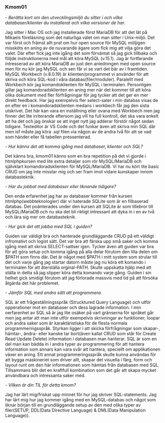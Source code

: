 ### Kmom01

*- Berätta kort om den utvecklingsmiljö du sitter i och vilka databaser/klienter du installerat och vilka versioner de har.*  

Jag sitter i Mac OS och jag installerade först MariaDB för att det lät på Mikaels föreläsning som det naturliga valet om man sitter i Unix-miljö. Det var först och främst allt prat om hur open source för MySQL möljigen missköts en aning av de nuvarande ägare som fick mig att vilja göra det valet. Där efter fick jag inte igång det som förväntat så jag gick tillbaka och följde instruktionerna med mål att köra MySQL (v.15.1). Jag är fortfarande intresserad av att köra MariaDB av just den anledningen med open source men för nu kör jag MySQL och sen får vi se vart det bär av i framtiden. MySQL Workbech (v.8.0.19) är klienten/programmet vi använder för att skriva och köra SQL-kod i våra databas(filer/moduler). Paralellt med Workbech kör jag komandoklienten för MySQL i terminalen. Personligen gillar jag komandoradsklienten en aning mer när det kommer till att köra olika dokument med fler förfrågningar för jag tycker att det ger en mer direkt feedback. Har jag exempelvis fler select-sater i min databas visas de en efter en i komandoradsklienten medans i workbech får jag den sista utskrivet. Det här kan vara en inställning eller ovana med Workbech men jag finner det lite irriterande eftersom jag vill ha full kontroll, det ska vara enkelt att ha det och jag önskar se att inget nytt jag adderar förstör något sedan tidigare. Texteditor är VS Code och det funkar även att skriva min SQL där men isf måste jag köra .sql filen via någon av de andra två för att se vad som händer eller få tabellen pressenterad.

*- Hur känns det att komma igång med databaser, klienter och SQL?*

Det känns bra, kmom01 känns som en bra repetition på det vi gjorde i htmlphpkursen med lite extra detaljer som rör MySQL/MariaDB och självklart komandoradsklienten för MySQL/MariaDB. Vi har nu kört lite basic CRUD om jag inte misstar mig och ser fram imot vidare kunskaper innom databasteknik.

*- Har du jobbat med databaser eller liknande tidigare?*

Den enda erfarenhet jag har av databaser kommer från kursen htmlphp(webbteknologier) där vi haterade SQLite som är en filbaserad databas. Det poänterades under den kursen att SQLite är som lillebror till MySQL/MariaDB och nu ska det bli riktigt intressant att dyka in i en av två och lära sig mer om databasteknik.

*- Hur gick det att jobba med SQL i guiden?*

Guiden var väldigt bra och hanterade grundläggande CRUD på ett väldigt infromativt och logist sätt. Det var bra att färska upp små saker och komma igång med att skriva SELECT-sattser igen. Tycker även att guiden var bra för att göra setup och komma igång på alla delar förutom den lilla delen om $PATH som finns där. Det är något med $PATH i mitt system som strular till det och varje gång jag startar datorn måste jag nu köra ett komando i terminalen för att återställa orginal-PATH. Skulle uppskatta hjälp med att ställa in detta så jag slipper köra detta komando varje gång. Guiden i sin helhet gick smidigt förutom att jag förlorade massvis med tid på att försöka åtgärda det här problemet.

*- Jämför SQL med andra sätt att programmera.*

SQL är ett frågeställningsspråk (Strucktured Query Language) och utför opperationer mot en databaser och dess lagrade information. I min oerfarenhet av SQL så är jag lite osäker på vart gränserna för språket går men jag antar att man inte utför exempelvis skrivningar av funktioner, loopar och andra saker som är karaktäristiska för de flesta normala programmeringsspråk. Styrkan ligger i att skicka förfrågningar som skapar-, hämtar-, ändra- eller kanske tar bort(även kallat CRUD som står för Create Read Update Delete) information i databasen man hanterar. SQL är som en del man kan bädda in i andra typer av programmering för att hantera information som annars kan vara svår att hantera, speciellt om applikationen växer en aning. Ett annat programmeringsspråk skulle kunna användas för att bygga maskineriet som driver allt, skapar det visuella i färg, form och layout runt om den här informationen som hämtas från databasen  med SQL. Tillsammans blir det en kraftfull kombination som det går att skapa mycket användbara och intressanta saker med.

*- Vilken är din TIL för detta kmom?*

Jag har lärt mig/friskat upp minnet för hur jag skriver SQL-statements. Jag har lärt mig hur jag kommer igång med en MySQL-databas och något som liknar början till en grundläggande setup av den med olika typer av filer\(SETUP, DDL\(Data Directive Language) & DML(Data Manipulation Language\)\).
